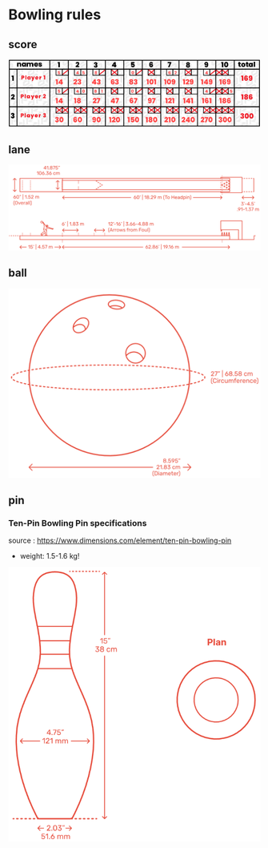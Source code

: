 ﻿# Bowling rules

## score

![](score.png)

## lane
![](lane.png)

## ball
![](ball.png)

## pin

### Ten-Pin Bowling Pin specifications

source : https://www.dimensions.com/element/ten-pin-bowling-pin

- weight: 1.5-1.6 kg!

![](pinSize.png)

